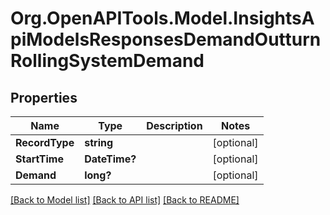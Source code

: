 # Org.OpenAPITools.Model.InsightsApiModelsResponsesDemandOutturnRollingSystemDemand

## Properties

Name | Type | Description | Notes
------------ | ------------- | ------------- | -------------
**RecordType** | **string** |  | [optional] 
**StartTime** | **DateTime?** |  | [optional] 
**Demand** | **long?** |  | [optional] 

[[Back to Model list]](../README.md#documentation-for-models) [[Back to API list]](../README.md#documentation-for-api-endpoints) [[Back to README]](../README.md)

